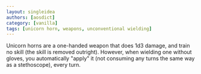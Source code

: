 ```yaml
---
layout: singleidea
authors: [aosdict]
category: [vanilla]
tags: [unicorn horn, weapons, unconventional wielding]
---
```

Unicorn horns are a one-handed weapon that does 1d3 damage, and train no skill (the skill is removed outright). However, when wielding one without gloves, you automatically "apply" it (not consuming any turns the same way as a stethoscope), every turn.
